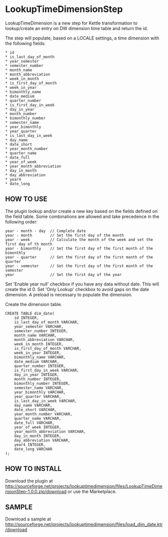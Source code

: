 LookupTimeDimensionStep
=======================

LookupTimeDimension is a new step for Kettle transformation to lookup/create an entry on DW dimension time table and return the id.

The step will populate, based on a LOCALE settings, a time dimension with the following fields:

	* id
	* is_last_day_of_month 
	* year_semester 
	* semester_number
	* month_name
	* month_abbreviation
	* week_in_month
	* is_first_day_of_month
	* week_in_year
	* bimonthly_name
	* date_medium
	* quarter_number
	* is_first_day_in_week
	* day_in_year
	* month_number
	* bimonthly_number
	* semester_name
	* year_bimonthly
	* year_quarter
	* is_last_day_in_week
	* day_name
	* date_short
	* year_month_number
	* quarter_name
	* date_full
	* year_of_week
	* year_month_abbreviation
	* day_in_month
	* day_abbreviation
	* year4
	* date_long 


HOW TO USE
----------

The plugin lookup and/or create a new key based on the fields defined on the field table.
Some combinations are allowed and take precedence in the following order:

	year - month - day	// Complete date
	year - month		// Set the first day of the month
	year - week			// Calculate the month of the week and set the first day of th month
	year - bimonthly	// Set the first day of the first month of the bimonthly
	year - quarter		// Set the first day of the first month of the quarter
	year - semester		// Set the first day of the first month of the semester
	year				// Set the first day of the year
	

Set 'Enable year null' checkbox if you have any data without date. This will create the id 0.
Set 'Only Lookup' checkbox to avoid gaps on the date dimension. A preload is necessary to populate the dimension.

Create the dimension table.

	CREATE TABLE dim_date(
	    id INTEGER,
	    is_last_day_of_month VARCHAR,
	    year_semester VARCHAR,
	    semester_number INTEGER,
	    month_name VARCHAR,
	    month_abbreviation VARCHAR,
	    week_in_month INTEGER,
	    is_first_day_of_month VARCHAR,
	    week_in_year INTEGER,
	    bimonthly_name VARCHAR,
	    date_medium VARCHAR,
	    quarter_number INTEGER,
	    is_first_day_in_week VARCHAR,
	    day_in_year INTEGER,
	    month_number INTEGER,
	    bimonthly_number INTEGER,
	    semester_name VARCHAR,
	    year_bimonthly VARCHAR,
	    year_quarter VARCHAR,
	    is_last_day_in_week VARCHAR,
	    day_name VARCHAR,
	    date_short VARCHAR,
	    year_month_number VARCHAR,
	    quarter_name VARCHAR,
	    date_full VARCHAR,
	    year_of_week INTEGER,
	    year_month_abbreviation VARCHAR,
	    day_in_month INTEGER,
	    day_abbreviation VARCHAR,
	    year4 INTEGER,
	    date_long VARCHAR
	);


HOW TO INSTALL
--------------

Download the plugin at http://sourceforge.net/projects/lookuptimedimension/files/LookupTimeDimensionStep-1.0.0.zip/download or use the Marketplace.


SAMPLE
------

Download a sample at http://sourceforge.net/projects/lookuptimedimension/files/load_dim_date.ktr/download
